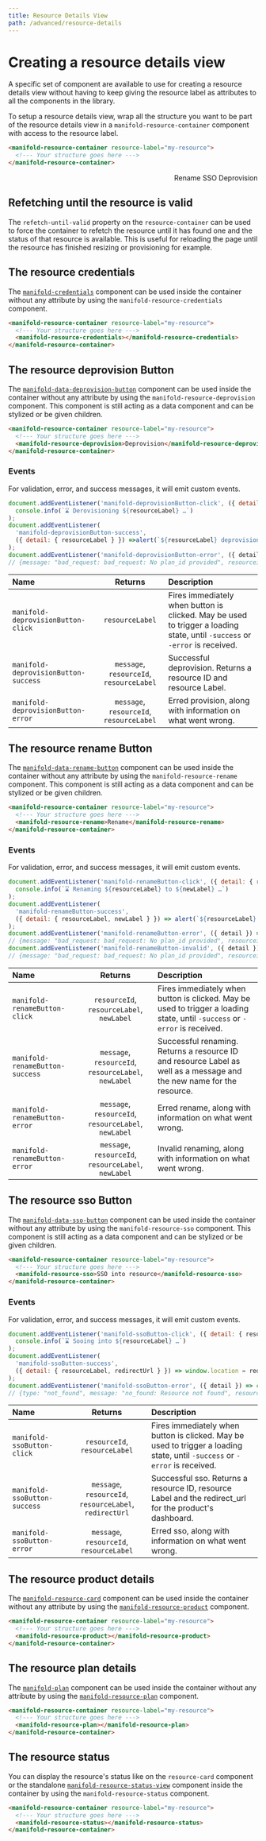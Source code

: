 ```yaml
---
title: Resource Details View
path: /advanced/resource-details
---
```


# Creating a resource details view

A specific set of component are available to use for creating a resource details view without having to keep
giving the resource label as attributes to all the components in the library.

To setup a resource details view, wrap all the structure you want to be part of the resource details view in
a `manifold-resource-container` component with access to the resource label.

```html
<manifold-resource-container resource-label="my-resource">
  <!--- Your structure goes here --->
</manifold-resource-container>
```
<style>
  manifold-data-rename-button button, manifold-data-deprovision-button button, manifold-data-sso-button button {
    border: none;
    padding: 0;
  }
</style>
<manifold-mock-resource>
  <div style="display: flex; justify-content: space-between; margin-bottom: 1em;">
    <div style="display: flex; align-items: center;">
      <manifold-input default-value="my-resource" disabled></manifold-input>
      <manifold-resource-status size="small" style="margin-left: 1em;"></manifold-resource-status>
    </div>
    <div>
      <manifold-resource-rename>
        <manifold-button>Rename</manifold-button>
      </manifold-resource-rename>
      <manifold-resource-sso>
        <manifold-button>SSO</manifold-button>
      </manifold-resource-sso>
      <manifold-resource-deprovision>
        <manifold-button>Deprovision</manifold-button>
      </manifold-resource-deprovision>
    </div>
  </div>
  <manifold-resource-product style="margin-bottom: 1em" as-card=""></manifold-resource-product>
  <manifold-resource-plan style="margin-bottom: 1em"></manifold-resource-plan>
  <manifold-resource-credentials></manifold-resource-credentials>
</resource-mock-resource>

## Refetching until the resource is valid
The `refetch-until-valid` property on the `resource-container` can be used to force the container to refetch the resource until it has found one and the status of that resource is available. This is useful for reloading the page until the resource has finished resizing or provisioning for example.

## The resource credentials

The [`manifold-credentials`](/components/credentials) component can be used inside the container without any attribute by
using the `manifold-resource-credentials` component.

```html
<manifold-resource-container resource-label="my-resource">
  <!--- Your structure goes here --->
  <manifold-resource-credentials></manifold-resource-credentials>
</manifold-resource-container>
```

## The resource deprovision Button

The [`manifold-data-deprovision-button`](/data/deprovision-button) component can be used inside the container without any attribute by
using the `manifold-resource-deprovision` component. This component is still acting as a data component and can
be stylized or be given children.

```html
<manifold-resource-container resource-label="my-resource">
  <!--- Your structure goes here --->
  <manifold-resource-deprovision>Deprovision</manifold-resource-deprovision>
</manifold-resource-container>
```

### Events

For validation, error, and success messages, it will emit custom events.

```js
document.addEventListener('manifold-deprovisionButton-click', ({ detail: { resourceLabel } }) =>
  console.info(`⌛ Derovisioning ${resourceLabel} …`)
);
document.addEventListener(
  'manifold-deprovisionButton-success',
  ({ detail: { resourceLabel } }) =>alert(`${resourceLabel} deprovisioned successfully!`)
);
document.addEventListener('manifold-deprovisionButton-error', ({ detail }) => console.log(detail));
// {message: "bad_request: bad_request: No plan_id provided", resourceid: "1234", resourceLabel: "my-resource"}
```

| Name                               |                       Returns                        | Description                                                                                                                 |
| :--------------------------------- | :--------------------------------------------------: | :-------------------------------------------------------------------------------------------------------------------------- |
| `manifold-deprovisionButton-click`   |                    `resourceLabel`                 | Fires immediately when button is clicked. May be used to trigger a loading state, until `-success` or `-error` is received. |
| `manifold-deprovisionButton-success` |     `message`, `resourceId`, `resourceLabel`       | Successful deprovision. Returns a resource ID and resource Label.                                                                              |
| `manifold-deprovisionButton-error`   |     `message`, `resourceId`, `resourceLabel`       | Erred provision, along with information on what went wrong.     

## The resource rename Button

The [`manifold-data-rename-button`](/data/rename-button) component can be used inside the container without any attribute by
using the `manifold-resource-rename` component. This component is still acting as a data component and can
be stylized or be given children.

```html
<manifold-resource-container resource-label="my-resource">
  <!--- Your structure goes here --->
  <manifold-resource-rename>Rename</manifold-resource-rename>
</manifold-resource-container>
```

### Events

For validation, error, and success messages, it will emit custom events.

```js
document.addEventListener('manifold-renameButton-click', ({ detail: { resourceLabel, newLabel } }) =>
  console.info(`⌛ Renaming ${resourceLabel} to ${newLabel} …`)
);
document.addEventListener(
  'manifold-renameButton-success',
  ({ detail: { resourceLabel, newLabel } }) => alert(`${resourceLabel} renamed to ${newLabel} successfully!`)
);
document.addEventListener('manifold-renameButton-error', ({ detail }) => console.log(detail));
// {message: "bad_request: bad_request: No plan_id provided", resourceid: "1234", resourceLabel: "my-resource", newLabel: "new-name"}
document.addEventListener('manifold-renameButton-invalid', ({ detail }) => console.log(detail));
// {message: "bad_request: bad_request: No plan_id provided", resourceid: "1234", resourceLabel: "my-resource", newLabel: "new-name"}
```

| Name                            |                       Returns                            | Description                                                                                                                 |
| :-------------------------------| :------------------------------------------------------: | :-------------------------------------------------------------------------------------------------------------------------- |
| `manifold-renameButton-click`   |       `resourceId`, `resourceLabel`, `newLabel`          | Fires immediately when button is clicked. May be used to trigger a loading state, until `-success` or `-error` is received. |
| `manifold-renameButton-success` |   `message`, `resourceId`, `resourceLabel`, `newLabel`   | Successful renaming. Returns a resource ID and resource Label as well as a message and the new name for the resource.       |
| `manifold-renameButton-error`   |   `message`, `resourceId`, `resourceLabel`, `newLabel`   | Erred rename, along with information on what went wrong.                                                                    |
| `manifold-renameButton-error`   |   `message`, `resourceId`, `resourceLabel`, `newLabel`   | Invalid renaming, along with information on what went wrong. 

## The resource sso Button

The [`manifold-data-sso-button`](/data/sso-button) component can be used inside the container without any attribute by
using the `manifold-resource-sso` component. This component is still acting as a data component and can
be stylized or be given children.

```html
<manifold-resource-container resource-label="my-resource">
  <!--- Your structure goes here --->
  <manifold-resource-sso>SSO into resource</manifold-resource-sso>
</manifold-resource-container>
```

### Events

For validation, error, and success messages, it will emit custom events.

```js
document.addEventListener('manifold-ssoButton-click', ({ detail: { resourceLabel } }) =>
  console.info(`⌛ Sooing into ${resourceLabel} …`)
);
document.addEventListener(
  'manifold-ssoButton-success',
  ({ detail: { resourceLabel, redirectUrl } }) => window.location = redirectUrl
);
document.addEventListener('manifold-ssoButton-error', ({ detail }) => console.log(detail));
// {type: "not_found", message: "no_found: Resource not found", resourceid: "1234", resourceLabel: "my-resource"}
```

| Name                         |                       Returns                               | Description                                                                                                                 |
| :----------------------------| :---------------------------------------------------------: | :-------------------------------------------------------------------------------------------------------------------------- |
| `manifold-ssoButton-click`   |              `resourceId`, `resourceLabel`                  | Fires immediately when button is clicked. May be used to trigger a loading state, until `-success` or `-error` is received. |
| `manifold-ssoButton-success` |   `message`, `resourceId`, `resourceLabel`, `redirectUrl`   | Successful sso. Returns a resource ID, resource Label and the redirect_url for the product's dashboard.                     |
| `manifold-ssoButton-error`   |           `message`, `resourceId`, `resourceLabel`          | Erred sso, along with information on what went wrong.                                                                       |

## The resource product details

The [`manifold-resource-card`](/components/manifold-service-card) component can be used inside the container without any attribute by
using the [`manifold-resource-product`](/components/manifold-resource-product) component.

```html
<manifold-resource-container resource-label="my-resource">
  <!--- Your structure goes here --->
  <manifold-resource-product></manifold-resource-product>
</manifold-resource-container>
```

## The resource plan details

The [`manifold-plan`](/components/plan) component can be used inside the container without any attribute by
using the [`manifold-resource-plan`](/components/manifold-resource-plan) component.

```html
<manifold-resource-container resource-label="my-resource">
  <!--- Your structure goes here --->
  <manifold-resource-plan></manifold-resource-plan>
</manifold-resource-container>
```

## The resource status

You can display the resource's status like on the `resource-card` component or the standalone
[`manifold-resource-status-view`](/components/manifold-resource-card) component inside the container by
using the `manifold-resource-status` component.

```html
<manifold-resource-container resource-label="my-resource">
  <!--- Your structure goes here --->
  <manifold-resource-status></manifold-resource-status>
</manifold-resource-container>
```
